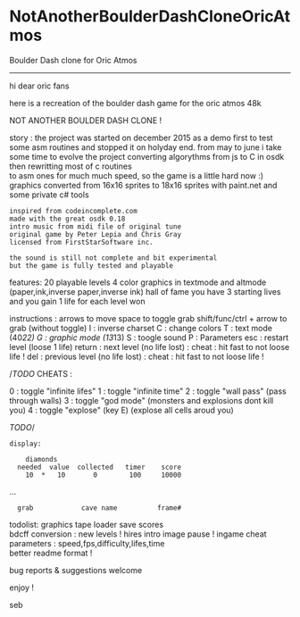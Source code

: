 # NotAnotherBoulderDashCloneOricAtmos
Boulder Dash clone for Oric Atmos

-----------------------------------------------

hi dear oric fans

here is a recreation of the boulder dash game for the oric atmos 48k

NOT ANOTHER BOULDER DASH CLONE !

story :
	the project was started on december 2015 as a demo first to test some 
	asm routines and stopped it on holyday end.
	from may to june i take some time to evolve the project
	converting algorythms from js to C in osdk then rewritting most of c routines  
	to asm ones for much much speed, so the game is a little hard now :)
	graphics converted from 16x16 sprites to 18x16 sprites
	with paint.net and some private c# tools 
	
	inspired from codeincomplete.com
	made with the great osdk 0.18
	intro music from midi file of original tune
	original game by Peter Lepia and Chris Gray
	licensed from FirstStarSoftware inc.

	the sound is still not complete and bit experimental
	but the game is fully tested and playable 

features:
	20 playable levels
	4 color graphics in textmode and altmode (paper,ink,inverse paper,inverse ink)
	hall of fame 
	you have 3 starting lives
	and you gain 1 life for each level won
  

instructions :
	arrows to move
	space to toggle grab
	shift/func/ctrl + arrow to grab (without toggle)
	I : inverse charset
	C : change colors
	T : text mode (40*22)
	G : graphic mode (13*13)
	S : toogle sound
	P : Parameters
	esc : restart level (loose 1 life)
	return : next level (no life lost) : cheat : hit fast to not loose life !
	del : previous level (no life lost) : cheat : hit fast to not loose life !

  /*TODO* CHEATS :
  
  0 : toggle "infinite lifes"
  1 : toggle "infinite time"
  2 : toggle "wall pass" (pass through walls)
  3 : toggle "god mode"  (monsters and explosions dont kill you)
  4 : toggle "explose" (key E) (explose all cells aroud you)
  
  *TODO*/
  
	display:

		diamonds  
	  needed  value  collected   timer    score
		10	*	10	     0	      100     10000

...


	  grab            cave name		     frame#


todolist:
	graphics
	tape loader
	save scores  
	bdcff conversion : new levels !
	hires intro image
	pause !
	ingame cheat parameters : speed,fps,difficulty,lifes,time  
	better readme format !
  
  
bug reports & suggestions welcome

enjoy !

seb 


